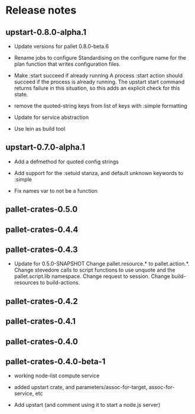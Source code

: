 # Release notes

## upstart-0.8.0-alpha.1

- Update versions for pallet 0.8.0-beta.6

- Rename jobs to configure
  Standardising on the configure name for the plan function that writes 
  configuration files.

- Make :start succeed if already running
  A process :start action should succeed if the process is already running. 
  The upstart start command returns failure in this situation, so this adds
  an explicit check for this state.

- remove the quoted-string keys from list of keys with :simple formatting

- Update for service abstraction

- Use lein as build tool

## upstart-0.7.0-alpha.1

- Add a defmethod for quoted config strings

- Add support for the :setuid stanza, and default unknown keywords to :simple

- Fix names var to not be a function

## pallet-crates-0.5.0


## pallet-crates-0.4.4


## pallet-crates-0.4.3

- Update for 0.5.0-SNAPSHOT
  Change pallet.resource.* to pallet.action.*. Change stevedore calls to
  script functions to use unquote and the pallet.script.lib namespace. 
  Change request to session.  Change build-resources to build-actions.


## pallet-crates-0.4.2


## pallet-crates-0.4.1


## pallet-crates-0.4.0


## pallet-crates-0.4.0-beta-1

- working node-list compute service

- added upstart crate, and parameters/assoc-for-target, assoc-for-service,
  etc

- Add upstart (and comment using it to start a node.js server)
